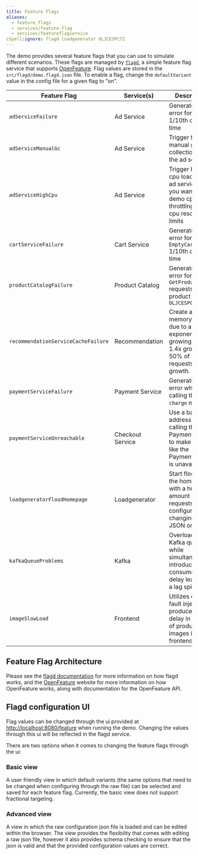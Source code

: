 ```yaml
---
title: Feature Flags
aliases:
  - feature_flags
  - services/feature-flag
  - services/featureflagservice
cSpell:ignore: flagd loadgenerator OLJCESPC7Z
---
```


The demo provides several feature flags that you can use to simulate different
scenarios. These flags are managed by [`flagd`](https://flagd.dev), a simple
feature flag service that supports [OpenFeature](https://openfeature.dev). Flag
values are stored in the `src/flagd/demo.flagd.json` file. To enable a flag,
change the `defaultVariant` value in the config file for a given flag to "on".

| Feature Flag                        | Service(s)       | Description                                                                                               |
| ----------------------------------- | ---------------- | --------------------------------------------------------------------------------------------------------- |
| `adServiceFailure`                  | Ad Service       | Generate an error for `GetAds` 1/10th of the time                                                         |
| `adServiceManualGc`                 | Ad Service       | Trigger full manual garbage collections in the ad service                                                 |
| `adServiceHighCpu`                  | Ad Service       | Trigger high cpu load in the ad service. If you want to demo cpu throttling, set cpu resource limits      |
| `cartServiceFailure`                | Cart Service     | Generate an error for `EmptyCart` 1/10th of the time                                                      |
| `productCatalogFailure`             | Product Catalog  | Generate an error for `GetProduct` requests with product ID: `OLJCESPC7Z`                                 |
| `recommendationServiceCacheFailure` | Recommendation   | Create a memory leak due to an exponentially growing cache. 1.4x growth, 50% of requests trigger growth.  |
| `paymentServiceFailure`             | Payment Service  | Generate an error when calling the `charge` method.                                                       |
| `paymentServiceUnreachable`         | Checkout Service | Use a bad address when calling the PaymentService to make it seem like the PaymentService is unavailable. |
| `loadgeneratorFloodHomepage`        | Loadgenerator    | Start flooding the homepage with a huge amount of requests, configurable by changing flagd JSON on state. |
| `kafkaQueueProblems`                | Kafka            | Overloads Kafka queue while simultaneously introducing a consumer side delay leading to a lag spike.      |
| `imageSlowLoad`                     | Frontend         | Utilizes envoy fault injection, produces a delay in loading of product images in the frontend.            |

## Feature Flag Architecture

Please see the [flagd documentation](https://flagd.dev) for more information on
how flagd works, and the [OpenFeature](https://openfeature.dev) website for more
information on how OpenFeature works, along with documentation for the
OpenFeature API.

## Flagd configuration UI

Flag values can be changed through the ui provided at <http://localhost:8080/feature> when running the demo. Changing the
values through this ui will be reflected in the flagd service.

There are two options when it comes to changing the feature flags through the ui:

### Basic view 

A user friendly view in which default variants (the same options that need to be changed when configuring through the
raw file) can be selected and saved for each feature flag. Currently, the basic view does not support fractional targeting.

### Advanced view 

A view in which the raw configuration json file is loaded and can be edited within the browser. The view provides the
flexibility that comes with editing a raw json file, however it also provides schema checking to ensure that the
json is valid and that the provided configuration values are correct.
